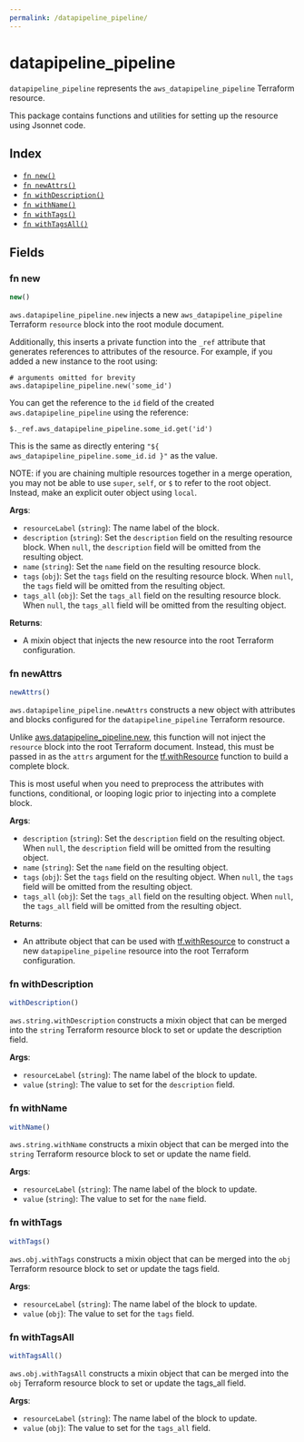 ```yaml
---
permalink: /datapipeline_pipeline/
---
```


# datapipeline_pipeline

`datapipeline_pipeline` represents the `aws_datapipeline_pipeline` Terraform resource.



This package contains functions and utilities for setting up the resource using Jsonnet code.


## Index

* [`fn new()`](#fn-new)
* [`fn newAttrs()`](#fn-newattrs)
* [`fn withDescription()`](#fn-withdescription)
* [`fn withName()`](#fn-withname)
* [`fn withTags()`](#fn-withtags)
* [`fn withTagsAll()`](#fn-withtagsall)

## Fields

### fn new

```ts
new()
```


`aws.datapipeline_pipeline.new` injects a new `aws_datapipeline_pipeline` Terraform `resource`
block into the root module document.

Additionally, this inserts a private function into the `_ref` attribute that generates references to attributes of the
resource. For example, if you added a new instance to the root using:

    # arguments omitted for brevity
    aws.datapipeline_pipeline.new('some_id')

You can get the reference to the `id` field of the created `aws.datapipeline_pipeline` using the reference:

    $._ref.aws_datapipeline_pipeline.some_id.get('id')

This is the same as directly entering `"${ aws_datapipeline_pipeline.some_id.id }"` as the value.

NOTE: if you are chaining multiple resources together in a merge operation, you may not be able to use `super`, `self`,
or `$` to refer to the root object. Instead, make an explicit outer object using `local`.

**Args**:
  - `resourceLabel` (`string`): The name label of the block.
  - `description` (`string`): Set the `description` field on the resulting resource block. When `null`, the `description` field will be omitted from the resulting object.
  - `name` (`string`): Set the `name` field on the resulting resource block.
  - `tags` (`obj`): Set the `tags` field on the resulting resource block. When `null`, the `tags` field will be omitted from the resulting object.
  - `tags_all` (`obj`): Set the `tags_all` field on the resulting resource block. When `null`, the `tags_all` field will be omitted from the resulting object.

**Returns**:
- A mixin object that injects the new resource into the root Terraform configuration.


### fn newAttrs

```ts
newAttrs()
```


`aws.datapipeline_pipeline.newAttrs` constructs a new object with attributes and blocks configured for the `datapipeline_pipeline`
Terraform resource.

Unlike [aws.datapipeline_pipeline.new](#fn-new), this function will not inject the `resource`
block into the root Terraform document. Instead, this must be passed in as the `attrs` argument for the
[tf.withResource](https://github.com/tf-libsonnet/core/tree/main/docs#fn-withresource) function to build a complete block.

This is most useful when you need to preprocess the attributes with functions, conditional, or looping logic prior to
injecting into a complete block.

**Args**:
  - `description` (`string`): Set the `description` field on the resulting object. When `null`, the `description` field will be omitted from the resulting object.
  - `name` (`string`): Set the `name` field on the resulting object.
  - `tags` (`obj`): Set the `tags` field on the resulting object. When `null`, the `tags` field will be omitted from the resulting object.
  - `tags_all` (`obj`): Set the `tags_all` field on the resulting object. When `null`, the `tags_all` field will be omitted from the resulting object.

**Returns**:
  - An attribute object that can be used with [tf.withResource](https://github.com/tf-libsonnet/core/tree/main/docs#fn-withresource) to construct a new `datapipeline_pipeline` resource into the root Terraform configuration.


### fn withDescription

```ts
withDescription()
```

`aws.string.withDescription` constructs a mixin object that can be merged into the `string`
Terraform resource block to set or update the description field.



**Args**:
  - `resourceLabel` (`string`): The name label of the block to update.
  - `value` (`string`): The value to set for the `description` field.


### fn withName

```ts
withName()
```

`aws.string.withName` constructs a mixin object that can be merged into the `string`
Terraform resource block to set or update the name field.



**Args**:
  - `resourceLabel` (`string`): The name label of the block to update.
  - `value` (`string`): The value to set for the `name` field.


### fn withTags

```ts
withTags()
```

`aws.obj.withTags` constructs a mixin object that can be merged into the `obj`
Terraform resource block to set or update the tags field.



**Args**:
  - `resourceLabel` (`string`): The name label of the block to update.
  - `value` (`obj`): The value to set for the `tags` field.


### fn withTagsAll

```ts
withTagsAll()
```

`aws.obj.withTagsAll` constructs a mixin object that can be merged into the `obj`
Terraform resource block to set or update the tags_all field.



**Args**:
  - `resourceLabel` (`string`): The name label of the block to update.
  - `value` (`obj`): The value to set for the `tags_all` field.
